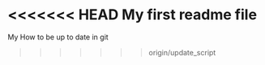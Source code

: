 <<<<<<< HEAD
My first readme file
=======
My How to be up to date in git
>>>>>>> origin/update_script
